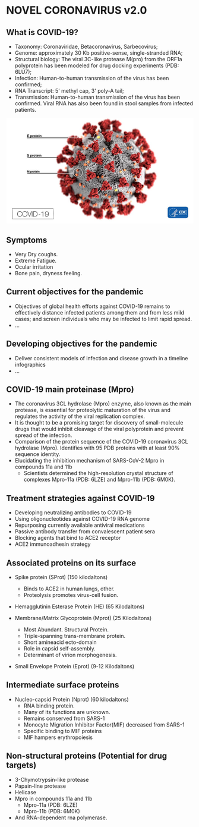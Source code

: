 # NOVEL CORONAVIRUS v2.0



## What is COVID-19?


* Taxonomy: Coronaviridae, Betacoronavirus, Sarbecovirus;
* Genome: approximately 30 Kb positive-sense, single-stranded RNA;
* Structural biology: The viral 3C-like protease M(pro) from the ORF1a polyprotein has been modeled for drug docking experiments (PDB: 6LU7);
* Infection: Human-to-human transmission of the virus has been confirmed;
* RNA Transcript: 5' methyl cap, 3' poly-A tail;
* Transmission: Human-to-human transmission of the virus has been confirmed. Viral RNA has also been found in stool samples from infected patients.


![Detail S-Protein](./s-protein.jpg)

## Symptoms

* Very Dry coughs.
* Extreme Fatigue.
* Ocular irritation
* Bone pain, dryness feeling.


## Current objectives for the pandemic


* Objectives of global health efforts against COVID-19 remains to effectively distance infected patients among them and from less mild cases; and screen individuals who may be infected to limit rapid spread.
* ...


## Developing objectives for the pandemic

* Deliver consistent models of infection and disease growth in a timeline infographics
* ...

## COVID-19 main proteinase (Mpro)


* The coronavirus 3CL hydrolase (Mpro) enzyme, also known as the main protease, is essential for proteolytic maturation of the virus and regulates the activity of the viral replication complex.
* It is thought to be a promising target for discovery of small-molecule drugs that would inhibit cleavage of the viral polyprotein and prevent spread of the infection.
* Comparison of the protein sequence of the COVID-19 coronavirus 3CL hydrolase (Mpro). Identifies with 95 PDB proteins with at least 90% sequence identity.
* Elucidating the inhibition mechanism of SARS-CoV-2 Mpro in compounds 11a and 11b
  * Scientists determined the high-resolution crystal structure of complexes Mpro-11a (PDB: 6LZE) and Mpro-11b (PDB: 6M0K).


## Treatment strategies against COVID-19


* Developing neutralizing antibodies to COVID-19
* Using oligonucleotides against COVID-19 RNA genome
* Repurposing currently available antiviral medications
* Passive antibody transfer from convalescent patient sera
* Blocking agents that bind to ACE2 receptor
* ACE2 immunoadhesin strategy


## Associated proteins on its surface


* Spike protein (SProt) (150 kilodaltons)
  * Binds to ACE2 in human lungs, other.
  * Proteolysis promotes virus-cell fusion.

* Hemagglutinin Esterase Protein (HE) (65 Kilodaltons)

* Membrane/Matrix Glycoprotein (Mprot) (25 Kilodaltons)
  * Most Abundant. Structural Protein.
  * Triple-spanning trans-membrane protein.
  * Short amineacid ecto-domain
  * Role in capsid self-assembly.
  * Determinant of virion morphogenesis.

* Small Envelope Protein (Eprot) (9-12 Kilodaltons)

## Intermediate surface proteins


* Nucleo-capsid Protein (Nprot) (60 kilodaltons)
  * RNA binding protein.
  * Many of its functions are unknown.
  * Remains conserved from SARS-1
  * Monocyte Migration Inhibitor Factor(MIF) decreased from SARS-1
  * Specific binding to MIF proteins
  * MIF hampers erythropoiesis  


## Non-structural proteins (Potential for drug targets)

* 3-Chymotrypsin-like protease
* Papain-line protease
* Helicase
* Mpro in compounds 11a and 11b
  * Mpro-11a (PDB: 6LZE)
  * Mpro-11b (PDB: 6M0K)
* And RNA-dependent rna polymerase.
